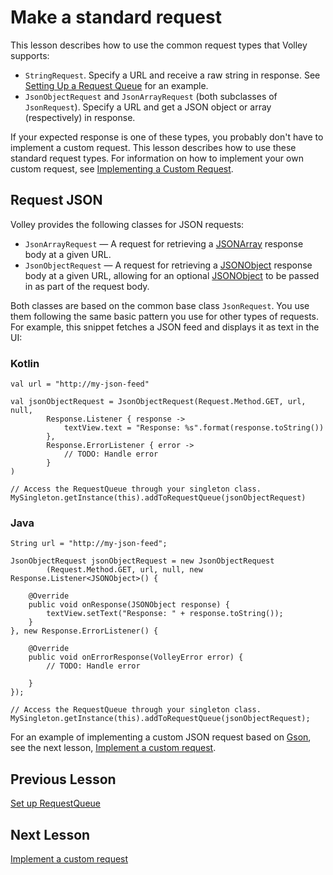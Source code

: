 # Make a standard request
This lesson describes how to use the common request types that Volley supports:

- `StringRequest`. Specify a URL and receive a raw string in response. See [Setting Up a Request Queue](request-queue.md) for an example.
- `JsonObjectRequest` and `JsonArrayRequest` (both subclasses of `JsonRequest`). Specify a URL and get a JSON object or array (respectively) in response.

If your expected response is one of these types, you probably don't have to implement a custom request. This lesson describes how to use these standard request types. For information on how to implement your own custom request, see [Implementing a Custom Request](request-custom.md).

## Request JSON
Volley provides the following classes for JSON requests:

- `JsonArrayRequest` — A request for retrieving a [JSONArray](https://developer.android.com/reference/org/json/JSONArray) response body at a given URL.
- `JsonObjectRequest` — A request for retrieving a [JSONObject](https://developer.android.com/reference/org/json/JSONObject) response body at a given URL, allowing for an optional [JSONObject](https://developer.android.com/reference/org/json/JSONObject) to be passed in as part of the request body.

Both classes are based on the common base class `JsonRequest`. You use them following the same basic pattern you use for other types of requests. For example, this snippet fetches a JSON feed and displays it as text in the UI:

### Kotlin
```
val url = "http://my-json-feed"

val jsonObjectRequest = JsonObjectRequest(Request.Method.GET, url, null,
        Response.Listener { response ->
            textView.text = "Response: %s".format(response.toString())
        },
        Response.ErrorListener { error ->
            // TODO: Handle error
        }
)

// Access the RequestQueue through your singleton class.
MySingleton.getInstance(this).addToRequestQueue(jsonObjectRequest)
```
### Java
```
String url = "http://my-json-feed";

JsonObjectRequest jsonObjectRequest = new JsonObjectRequest
        (Request.Method.GET, url, null, new Response.Listener<JSONObject>() {

    @Override
    public void onResponse(JSONObject response) {
        textView.setText("Response: " + response.toString());
    }
}, new Response.ErrorListener() {

    @Override
    public void onErrorResponse(VolleyError error) {
        // TODO: Handle error

    }
});

// Access the RequestQueue through your singleton class.
MySingleton.getInstance(this).addToRequestQueue(jsonObjectRequest);
```

For an example of implementing a custom JSON request based on [Gson](https://github.com/google/gson), see the next lesson, [Implement a custom request](request-custom.md).

## Previous Lesson
[Set up RequestQueue](request-queue.md)

## Next Lesson
[Implement a custom request](request-custom.md)